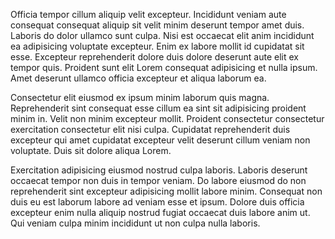 Officia tempor cillum aliquip velit excepteur. Incididunt veniam aute consequat consequat aliquip sit velit minim deserunt tempor amet duis. Laboris do dolor ullamco sunt culpa. Nisi est occaecat elit anim incididunt ea adipisicing voluptate excepteur. Enim ex labore mollit id cupidatat sit esse. Excepteur reprehenderit dolore duis dolore deserunt aute elit ex tempor quis. Proident sunt elit Lorem consequat adipisicing et nulla ipsum. Amet deserunt ullamco officia excepteur et aliqua laborum ea.

Consectetur elit eiusmod ex ipsum minim laborum quis magna. Reprehenderit sint consequat esse cillum ea sint sit adipisicing proident minim in. Velit non minim excepteur mollit. Proident consectetur consectetur exercitation consectetur elit nisi culpa. Cupidatat reprehenderit duis excepteur qui amet cupidatat excepteur velit deserunt cillum veniam non voluptate. Duis sit dolore aliqua Lorem.

Exercitation adipisicing eiusmod nostrud culpa laboris. Laboris deserunt occaecat tempor non duis in tempor veniam. Do labore eiusmod do non reprehenderit sint excepteur adipisicing mollit labore minim. Consequat non duis eu est laborum labore ad veniam esse et ipsum. Dolore duis officia excepteur enim nulla aliquip nostrud fugiat occaecat duis labore anim ut. Qui veniam culpa minim incididunt ut non culpa nulla laboris.